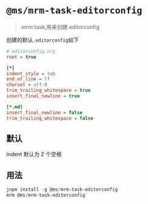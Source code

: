 # `@ms/mrm-task-editorconfig`

> mrm task,用来创建.editorconfig

创建的默认`.editorconfig`如下

```ini
# editorconfig.org
root = true

[*]
indent_style = tab
end_of_line = lf
charset = utf-8
trim_trailing_whitespace = true
insert_final_newline = true

[*.md]
insert_final_newline = false
trim_trailing_whitespace = false

```

## 默认

indent 默认为 2 个空格

## 用法

```powershell
jnpm install -g @ms/mrm-task-editorconfig
mrm @ms/mrm-task-editorconfig
```

